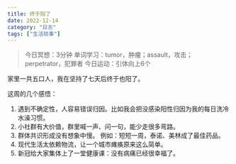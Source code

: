 ```yaml
---
title: 终于阳了
date: 2022-12-14
category: "日志"
tags: ["生活琐事"]
---
```


> 今日冥想：3分钟
> 单词学习：tumor，肿瘤；assault，攻击；perpetrator，犯罪者
> 今日运动：引体向上6个

家里一共五口人，我在坚持了七天后终于也阳了。

这周的几个感悟：
1. 遇到不确定性，人容易错误归因。比如我会把没感染阳性归因为我的每日洗冷水澡习惯。
2. 小社群有大价值，群里喊一声、问一句，能少走很多弯路。
3. 群体共识形成没有想象中慢。 例如：短短一周，泰诺、美林成了最佳药品。
4. 现代生活太依赖物流，让一个城市瘫痪原来这么简单。
5. 新冠给大家集体上了一堂健康课：没有病痛已经很幸福了。


